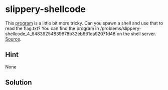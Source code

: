 # slippery-shellcode
This [program](vuln) is a little bit more tricky. Can you spawn a shell and use that to read the flag.txt? You can find the program in /problems/slippery-shellcode_4_64839254839978b32eb661ca92071d48 on the shell server. [Source](vuln).

## Hint
None

## Solution
